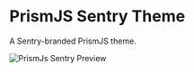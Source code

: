 # PrismJS Sentry Theme

A Sentry-branded PrismJS theme.

![PrismJs Sentry Preview](https://user-images.githubusercontent.com/30713/99350863-35ce2b80-2854-11eb-918e-395332f02c1d.png)
